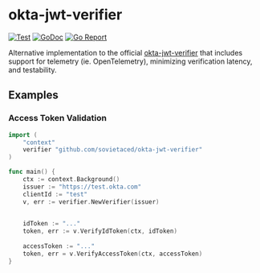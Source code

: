 # okta-jwt-verifier

[![Test](https://github.com/sovietaced/okta-jwt-verifier/actions/workflows/ci.yml/badge.svg)](https://github.com/sovietaced/okta-jwt-verifier/actions/workflows/ci.yml)
[![GoDoc](https://godoc.org/github.com/sovietaced/okta-jwt-verifier?status.png)](http://godoc.org/github.com/sovietaced/okta-jwt-verifier)
[![Go Report](https://goreportcard.com/badge/github.com/sovietaced/okta-jwt-verifier)](https://goreportcard.com/report/github.com/sovietaced/okta-jwt-verifier)

Alternative implementation to the official [okta-jwt-verifier](https://github.com/okta/okta-jwt-verifier-golang) that 
includes support for telemetry (ie. OpenTelemetry), minimizing verification latency, and testability.

## Examples

### Access Token Validation

```go
import (
    "context"
    verifier "github.com/sovietaced/okta-jwt-verifier"
)

func main() {
    ctx := context.Background()
    issuer := "https://test.okta.com"
    clientId := "test"
    v, err := verifier.NewVerifier(issuer)
	

    idToken := "..."
    token, err := v.VerifyIdToken(ctx, idToken)
	
	accessToken := "..."
	token, err = v.VerifyAccessToken(ctx, accessToken)
}

```

